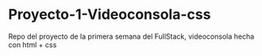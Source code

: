 # Proyecto-1-Videoconsola-css
Repo del proyecto de la primera semana del FullStack, videoconsola hecha con html + css
